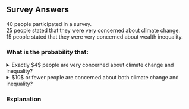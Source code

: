 ## Survey Answers
$40$ people participated in a survey.  
$25$ people stated that they were very concerned about climate change.  
$15$ people stated that they were very concerned about wealth inequality.  
### What is the probability that:
<details>
  <summary>Exactly $4$ people are very concerned about climate change and inequality?</summary>
</details>

<details>
  <summary>$10$ or fewer people are concerned about both climate change and inequality?</summary>
</details>

### Explanation
